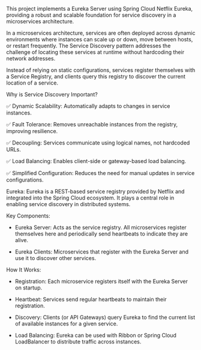 This project implements a Eureka Server using Spring Cloud Netflix Eureka, providing a robust and scalable foundation for service discovery in a microservices architecture.

In a microservices architecture, services are often deployed across dynamic environments where instances can scale up or down, move between hosts, or restart frequently. 
The Service Discovery pattern addresses the challenge of locating these services at runtime without hardcoding their network addresses.

Instead of relying on static configurations, services register themselves with a Service Registry, and clients query this registry to discover the current location of a service.

Why is Service Discovery Important?

  ✅ Dynamic Scalability: Automatically adapts to changes in service instances.
  
  ✅ Fault Tolerance: Removes unreachable instances from the registry, improving resilience.
  
  ✅ Decoupling: Services communicate using logical names, not hardcoded URLs.
  
  ✅ Load Balancing: Enables client-side or gateway-based load balancing.
  
  ✅ Simplified Configuration: Reduces the need for manual updates in service configurations.

Eureka:
  Eureka is a REST-based service registry provided by Netflix and integrated into the Spring Cloud ecosystem. It plays a central role in enabling service discovery in distributed systems.

Key Components:

  - Eureka Server: Acts as the service registry. All microservices register themselves here and periodically send heartbeats to indicate they are alive.
    
  - Eureka Clients: Microservices that register with the Eureka Server and use it to discover other services.

How It Works:

  - Registration: Each microservice registers itself with the Eureka Server on startup.
    
  - Heartbeat: Services send regular heartbeats to maintain their registration.
    
  - Discovery: Clients (or API Gateways) query Eureka to find the current list of available instances for a given service.
    
  - Load Balancing: Eureka can be used with Ribbon or Spring Cloud LoadBalancer to distribute traffic across instances.

    
